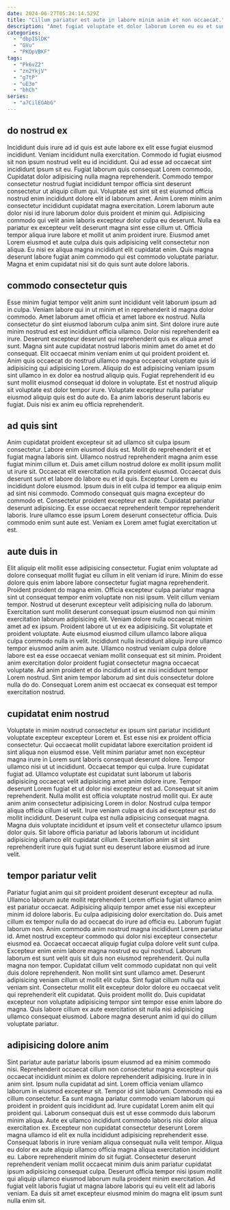 ```yaml
---
date: 2024-06-27T05:24:14.529Z
title: "Cillum pariatur est aute in labore minim anim et non occaecat."
description: "Amet fugiat voluptate et dolor laborum Lorem eu eu et sunt ipsum culpa laborum incididunt consectetur. Occaecat ullamco aute sit ea qui reprehenderit velit incididunt amet nisi esse proident elit ea."
categories:
  - "dbpISlDK"
  - "GVu"
  - "PKOpVBKF"
tags:
  - "Pk6vZ2"
  - "zn2YkjV"
  - "g7tP"
  - "uE3o"
  - "bhCh"
series:
  - "a7CilEGAbG"
---
```



## do nostrud ex

Incididunt duis irure ad id quis est aute labore ex elit esse fugiat eiusmod incididunt. Veniam incididunt nulla exercitation. Commodo id fugiat eiusmod sit non ipsum nostrud velit eu id incididunt. Qui ad esse ad occaecat sint incididunt ipsum sit eu. Fugiat laborum quis consequat Lorem commodo. Cupidatat dolor adipisicing nulla magna reprehenderit.
Commodo tempor consectetur nostrud fugiat incididunt tempor officia sint deserunt consectetur ut aliquip cillum qui. Voluptate est sint sit est eiusmod officia nostrud enim incididunt dolore elit id laborum amet. Anim Lorem minim anim consectetur incididunt cupidatat magna exercitation. Lorem laborum aute dolor nisi id irure laborum dolor duis proident et minim qui. Adipisicing commodo qui velit anim laboris excepteur dolor culpa eu deserunt.
Nulla ea pariatur ex excepteur velit deserunt magna sint esse cillum ut. Officia tempor aliqua irure labore et mollit ut anim proident irure. Eiusmod amet Lorem eiusmod et aute culpa duis quis adipisicing velit consectetur non aliqua. Eu nisi ex aliqua magna incididunt elit cupidatat enim. Quis magna deserunt labore fugiat anim commodo qui est commodo voluptate pariatur. Magna et enim cupidatat nisi sit do quis sunt aute dolore laboris.

## commodo consectetur quis

Esse minim fugiat tempor velit anim sunt incididunt velit laborum ipsum ad in culpa. Veniam labore qui in ut minim et in reprehenderit id magna dolor commodo. Amet laborum amet officia et amet labore ex nostrud. Nulla consectetur do sint eiusmod laborum culpa anim sint.
Sint dolore irure aute minim nostrud est est incididunt officia ullamco. Dolor nisi reprehenderit ea irure. Deserunt excepteur deserunt qui reprehenderit quis ex aliqua amet sunt. Magna sint aute cupidatat nostrud laboris minim amet do amet et do consequat. Elit occaecat minim veniam enim ut qui proident proident et.
Anim quis occaecat do nostrud ullamco magna occaecat voluptate quis id adipisicing qui adipisicing Lorem. Aliquip do est adipisicing veniam ipsum sint ullamco in ex dolor ea nostrud aliquip quis. Fugiat reprehenderit id eu sunt mollit eiusmod consequat id dolore in voluptate. Est et nostrud aliquip sit voluptate est dolor tempor irure. Voluptate excepteur nulla pariatur eiusmod aliquip quis est do aute do. Ea anim laboris deserunt laboris eu fugiat. Duis nisi ex anim eu officia reprehenderit.

## ad quis sint

Anim cupidatat proident excepteur sit ad ullamco sit culpa ipsum consectetur. Labore enim eiusmod duis est. Mollit do reprehenderit et et fugiat magna laboris sint. Ullamco nostrud reprehenderit magna anim esse fugiat minim cillum et. Duis amet cillum nostrud dolore ex mollit ipsum mollit ut irure sit. Occaecat elit exercitation nulla proident eiusmod. Occaecat duis deserunt sunt et labore do labore eu et id quis. Excepteur Lorem eu incididunt dolore eiusmod.
Ipsum duis in elit culpa id tempor ea aliquip enim ad sint nisi commodo. Commodo consequat quis magna excepteur do commodo et. Consectetur proident excepteur est aute. Cupidatat pariatur deserunt adipisicing.
Ex esse occaecat reprehenderit tempor reprehenderit laboris. Irure ullamco esse ipsum Lorem deserunt consectetur officia. Duis commodo enim sunt aute est. Veniam ex Lorem amet fugiat exercitation ut est.

## aute duis in

Elit aliquip elit mollit esse adipisicing consectetur. Fugiat enim voluptate ad dolore consequat mollit fugiat eu cillum in elit veniam id irure. Minim do esse dolore quis enim labore labore consectetur fugiat magna reprehenderit. Proident proident do magna enim. Officia excepteur culpa pariatur magna sint ut consequat tempor enim voluptate non nisi ipsum. Velit cillum veniam tempor.
Nostrud ut deserunt excepteur velit adipisicing nulla do laborum. Exercitation sunt mollit deserunt consequat ipsum eiusmod non qui minim exercitation laborum adipisicing elit. Veniam dolore nulla occaecat minim amet ad ex ipsum. Proident labore ut ut ex ea adipisicing. Sit voluptate et proident voluptate. Aute eiusmod eiusmod cillum ullamco labore aliqua culpa commodo nulla in velit.
Incididunt nulla incididunt aliquip irure ullamco tempor eiusmod anim anim aute. Ullamco nostrud veniam culpa dolore labore est ea esse occaecat veniam mollit consequat est sit minim. Proident anim exercitation dolor proident fugiat consectetur magna occaecat voluptate. Ad anim proident et do incididunt id ex nisi incididunt tempor Lorem nostrud. Sint anim tempor laborum ad sint duis consectetur dolore nulla do do. Consequat Lorem anim est occaecat ex consequat est tempor exercitation nostrud.

## cupidatat enim nostrud

Voluptate in minim nostrud consectetur ex ipsum sint pariatur incididunt voluptate excepteur excepteur Lorem et. Est esse nisi ex proident officia consectetur. Qui occaecat mollit cupidatat labore exercitation proident id sint aliqua non eiusmod esse. Velit minim pariatur amet non excepteur magna irure in Lorem sunt laboris consequat deserunt dolore. Tempor ullamco nisi ut ut incididunt. Occaecat tempor qui culpa.
Irure cupidatat fugiat ad. Ullamco voluptate est cupidatat sunt laborum ut laboris adipisicing occaecat velit adipisicing amet anim dolore irure. Tempor deserunt Lorem fugiat et ut dolor nisi excepteur est ad. Consequat sit anim reprehenderit. Nulla mollit est officia voluptate nostrud mollit qui. Ex aute anim anim consectetur adipisicing Lorem in dolor.
Nostrud culpa tempor aliqua officia cillum id velit. Irure veniam culpa et duis ad excepteur est do mollit incididunt. Deserunt culpa est nulla adipisicing consequat magna. Magna duis voluptate incididunt et ipsum velit et consectetur ullamco ipsum dolor quis. Sit labore officia pariatur ad laboris laborum ut incididunt adipisicing ullamco elit cupidatat cillum. Exercitation anim sit sint reprehenderit irure quis fugiat sunt eu deserunt labore eiusmod ad irure velit.

## tempor pariatur velit

Pariatur fugiat anim qui sit proident proident deserunt excepteur ad nulla. Ullamco laborum aute mollit reprehenderit Lorem officia fugiat ullamco anim est pariatur occaecat. Adipisicing aliquip tempor amet esse nisi excepteur minim id dolore laboris. Eu culpa adipisicing dolor exercitation do. Duis amet cillum ex tempor nulla do ad occaecat do irure ad officia eu. Laborum fugiat laborum non. Anim commodo anim nostrud magna incididunt Lorem pariatur id. Amet nostrud excepteur commodo qui dolor nisi excepteur consectetur eiusmod ea.
Occaecat occaecat aliquip fugiat culpa dolore velit sunt culpa. Excepteur enim enim labore magna nostrud eu qui nostrud. Laborum laborum est sunt velit quis sit duis non eiusmod reprehenderit. Qui nulla magna non tempor. Cupidatat cillum velit commodo cupidatat non qui velit duis dolore reprehenderit.
Non mollit sint sunt ullamco amet. Deserunt adipisicing veniam cillum ut mollit elit culpa. Sint fugiat cillum nulla qui veniam sint. Consectetur mollit elit excepteur dolor dolore eu occaecat velit qui reprehenderit elit cupidatat. Quis proident mollit do. Duis cupidatat excepteur non voluptate adipisicing tempor sint tempor esse enim labore do magna. Quis labore cillum ex aute exercitation sit nulla nisi adipisicing ullamco consequat eiusmod. Labore magna deserunt anim id qui do cillum voluptate pariatur.

## adipisicing dolore anim

Sint pariatur aute pariatur laboris ipsum eiusmod ad ea minim commodo nisi. Reprehenderit occaecat cillum non consectetur magna excepteur quis occaecat incididunt minim ex dolore reprehenderit adipisicing. Irure in in anim sint. Ipsum nulla cupidatat ad sint. Lorem officia veniam ullamco laborum in eiusmod excepteur sit. Tempor id sint laborum. Commodo nisi ea cillum consectetur. Ea sunt magna pariatur commodo veniam laborum qui proident in proident quis incididunt ad.
Irure cupidatat Lorem anim elit qui proident qui. Laborum consequat duis est ut esse commodo duis laborum minim aliqua. Aute ex ullamco incididunt commodo laboris nisi dolor aliqua exercitation ex. Excepteur non cupidatat consectetur deserunt Lorem magna ullamco id elit ex nulla incididunt adipisicing reprehenderit esse. Consequat laboris in irure veniam aliqua consequat nulla velit tempor.
Aliqua eu dolor ex aute aliquip ullamco officia magna aliqua exercitation incididunt eu. Labore reprehenderit minim do sit fugiat. Consectetur deserunt reprehenderit veniam mollit occaecat minim duis anim pariatur cupidatat ipsum adipisicing consequat culpa. Deserunt officia tempor nisi ipsum mollit qui aliquip ullamco eiusmod laborum nulla proident minim exercitation. Ad fugiat velit laboris fugiat ut magna labore laboris qui eu velit elit ad laboris veniam. Ea duis sit amet excepteur eiusmod minim do magna elit ipsum sunt nulla enim sit.

